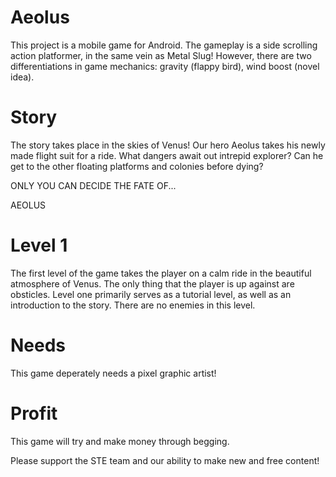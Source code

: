 # Aeolus
This project is a mobile game for Android. The gameplay is a side scrolling action platformer, in the same vein as Metal Slug!
However, there are two differentiations in game mechanics: gravity (flappy bird), wind boost (novel idea).

# Story
The story takes place in the skies of Venus! Our hero Aeolus takes his newly made flight suit for a ride. 
What dangers await out intrepid explorer? Can he get to the other floating platforms and colonies before dying?

ONLY YOU CAN DECIDE THE FATE OF...

AEOLUS

# Level 1

The first level of the game takes the player on a calm ride in the beautiful atmosphere of Venus.
The only thing that the player is up against are obsticles. 
Level one primarily serves as a tutorial level, as well as an introduction to the story.
There are no enemies in this level.

# Needs
This game deperately needs a pixel graphic artist!

# Profit
This game will try and make money through begging.

Please support the STE team and our ability to make new and free content!
